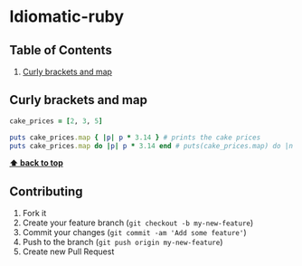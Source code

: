 # Idiomatic-ruby

## Table of Contents

1. [Curly brackets and map](#curly-brackets-and-map)

## Curly brackets and map
```ruby
cake_prices = [2, 3, 5]

puts cake_prices.map { |p| p * 3.14 } # prints the cake prices
puts cake_prices.map do |p| p * 3.14 end # puts(cake_prices.map) do |n| n * 10 end
```

**[⬆ back to top](#table-of-contents)**

## Contributing

1. Fork it
2. Create your feature branch (`git checkout -b my-new-feature`)
3. Commit your changes (`git commit -am 'Add some feature'`)
4. Push to the branch (`git push origin my-new-feature`)
5. Create new Pull Request
